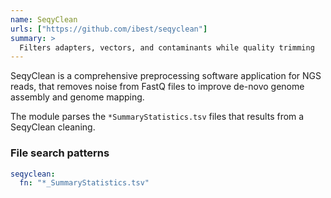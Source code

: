 ```yaml
---
name: SeqyClean
urls: ["https://github.com/ibest/seqyclean"]
summary: >
  Filters adapters, vectors, and contaminants while quality trimming
---
```


<!--
~~~~~ DO NOT EDIT ~~~~~
This file is autogenerated from the MultiQC module python docstring.
Do not edit the markdown, it will be overwritten.

File path for the source of this content: test-data/data/modules/seqyclean/seqyclean.py
~~~~~~~~~~~~~~~~~~~~~~~
-->

SeqyClean is a comprehensive preprocessing software application for NGS reads, that removes noise from FastQ
files to improve de-novo genome assembly and genome mapping.

The module parses the `*SummaryStatistics.tsv` files that results from a SeqyClean cleaning.

### File search patterns

```yaml
seqyclean:
  fn: "*_SummaryStatistics.tsv"
```
